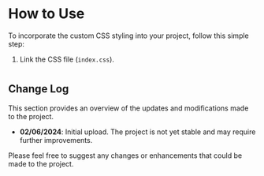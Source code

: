 # How to Use

To incorporate the custom CSS styling into your project, follow this simple step:

1. Link the CSS file (`index.css`).

# 

## Change Log

This section provides an overview of the updates and modifications made to the project.

- **02/06/2024**: Initial upload. The project is not yet stable and may require further improvements.

Please feel free to suggest any changes or enhancements that could be made to the project.
